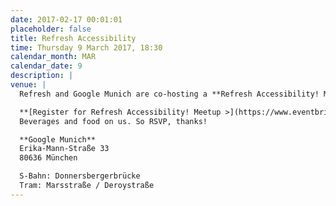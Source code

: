 ```yaml
---
date: 2017-02-17 00:01:01
placeholder: false
title: Refresh Accessibility
time: Thursday 9 March 2017, 18:30
calendar_month: MAR
calendar_date: 9
description: |
venue: |
  Refresh and Google Munich are co-hosting a **Refresh Accessibility! Meetup**. Join other designers, developers and product people for short talks on accessibility by Rodney Rehm and Andreas Helge. Free entry.

  **[Register for Refresh Accessibility! Meetup >](https://www.eventbrite.com/e/refresh-accessibility-tickets-32131715827)**  
  Beverages and food on us. So RSVP, thanks!

  **Google Munich**  
  Erika-Mann-Straße 33  
  80636 München  

  S-Bahn: Donnersbergerbrücke  
  Tram: Marsstraße / Deroystraße
---
```

